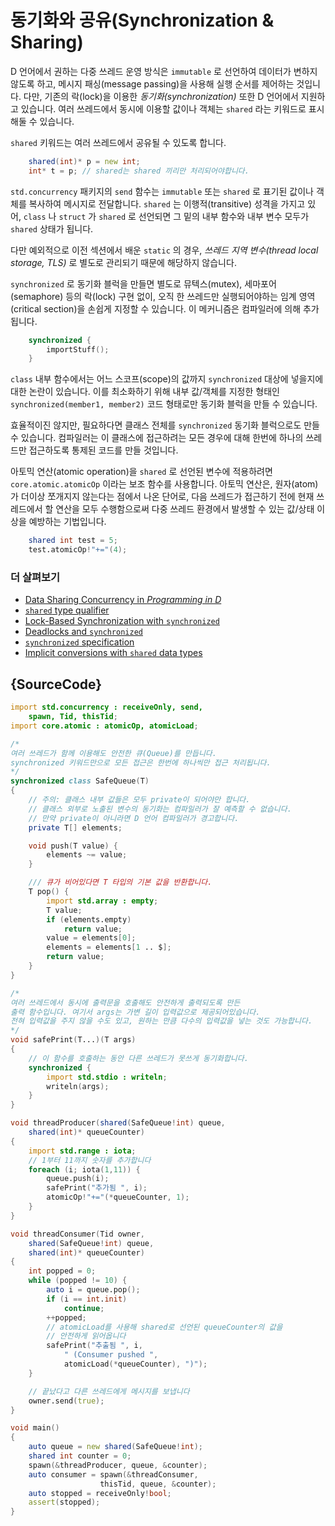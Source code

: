 # 동기화와 공유(Synchronization & Sharing)

D 언어에서 권하는 다중 쓰레드 운영 방식은 `immutable` 로 선언하여 데이터가 변하지 않도록 하고, 메시지 패싱(message passing)을 사용해 실행 순서를 제어하는 것입니다. 다만, 기존의 락(lock)을 이용한 *동기화(synchronization)* 또한 D 언어에서 지원하고 있습니다.  여러 쓰레드에서 동시에 이용할 값이나 객체는 `shared` 라는 키워드로 표시해둘 수 있습니다.

`shared` 키워드는 여러 쓰레드에서 공유될 수 있도록 합니다.

```d
    shared(int)* p = new int;
    int* t = p; // shared는 shared 끼리만 처리되어야합니다.
```

`std.concurrency` 패키지의 `send` 함수는 `immutable` 또는 `shared` 로 표기된 값이나 객체를 복사하여 메시지로 전달합니다. `shared` 는 이행적(transitive) 성격을 가지고 있어, `class` 나 `struct` 가 `shared` 로 선언되면 그 밑의 내부 함수와 내부 변수 모두가 `shared` 상태가 됩니다.

다만 예외적으로 이전 섹션에서 배운 `static` 의 경우, *쓰레드 지역 변수(thread local storage, TLS)* 로 별도로 관리되기 때문에 해당하지 않습니다.

`synchronized` 로 동기화 블럭을 만들면 별도로 뮤텍스(mutex), 세마포어(semaphore) 등의 락(lock) 구현 없이, 오직 한 쓰레드만 실행되어야하는 임계 영역(critical section)을 손쉽게 지정할 수 있습니다. 이 메커니즘은 컴파일러에 의해 추가됩니다.

```d
    synchronized {
        importStuff();
    }
```

`class` 내부 함수에서는 어느 스코프(scope)의 값까지 `synchronized` 대상에 넣을지에 대한 논란이 있습니다. 이를 최소화하기 위해 내부 값/객체를 지정한 형태인 `synchronized(member1, member2)` 코드 형태로만 동기화 블럭을 만들 수 있습니다.

효율적이진 않지만, 필요하다면 클래스 전체를 `synchronized` 동기화 블럭으로도 만들 수 있습니다. 컴파일러는 이 클래스에 접근하려는 모든 경우에 대해 한번에 하나의 쓰레드만 접근하도록 통제된 코드를 만들 것입니다.

아토믹 연산(atomic operation)을 `shared` 로 선언된 변수에 적용하려면 `core.atomic.atomicOp` 이라는 보조 함수를 사용합니다. 아토믹 연산은, 원자(atom)가 더이상 쪼개지지 않는다는 점에서 나온 단어로, 다음 쓰레드가 접근하기 전에 현재 쓰레드에서 할 연산을 모두 수행함으로써 다중 쓰레드 환경에서 발생할 수 있는 값/상태 이상을 예방하는 기법입니다.

```d
    shared int test = 5;
    test.atomicOp!"+="(4);
```

### 더 살펴보기

- [Data Sharing Concurrency in _Programming in D_](http://ddili.org/ders/d.en/concurrency_shared.html)
- [`shared` type qualifier](http://www.informit.com/articles/article.aspx?p=1609144&seqNum=11)
- [Lock-Based Synchronization with `synchronized`](http://www.informit.com/articles/article.aspx?p=1609144&seqNum=13)
- [Deadlocks and `synchronized`](http://www.informit.com/articles/article.aspx?p=1609144&seqNum=15)
- [`synchronized` specification](https://dlang.org/spec/statement.html#SynchronizedStatement)
- [Implicit conversions with `shared` data types](https://dlang.org/spec/const3.html#implicit_conversions)

## {SourceCode}

```d
import std.concurrency : receiveOnly, send,
    spawn, Tid, thisTid;
import core.atomic : atomicOp, atomicLoad;

/*
여러 쓰레드가 함께 이용해도 안전한 큐(Queue)를 만듭니다.
synchronized 키워드만으로 모든 접근은 한번에 하나씩만 접근 처리됩니다.
*/
synchronized class SafeQueue(T)
{
    // 주의: 클래스 내부 값들은 모두 private이 되어야만 합니다.
    // 클래스 외부로 노출된 변수의 동기화는 컴파일러가 잘 예측할 수 없습니다.
    // 만약 private이 아니라면 D 언어 컴파일러가 경고합니다.
    private T[] elements;

    void push(T value) {
        elements ~= value;
    }

    /// 큐가 비어있다면 T 타입의 기본 값을 반환합니다.
    T pop() {
        import std.array : empty;
        T value;
        if (elements.empty)
            return value;
        value = elements[0];
        elements = elements[1 .. $];
        return value;
    }
}

/*
여러 쓰레드에서 동시에 출력문을 호출해도 안전하게 출력되도록 만든
출력 함수입니다. 여기서 args는 가변 길이 입력값으로 제공되어있습니다.
전혀 입력값을 주지 않을 수도 있고, 원하는 만큼 다수의 입력값을 넣는 것도 가능합니다.
*/
void safePrint(T...)(T args)
{
    // 이 함수를 호출하는 동안 다른 쓰레드가 못쓰게 동기화합니다.
    synchronized {
        import std.stdio : writeln;
        writeln(args);
    }
}

void threadProducer(shared(SafeQueue!int) queue,
    shared(int)* queueCounter)
{
    import std.range : iota;
    // 1부터 11까지 숫자를 추가합니다
    foreach (i; iota(1,11)) {
        queue.push(i);
        safePrint("추가됨 ", i);
        atomicOp!"+="(*queueCounter, 1);
    }
}

void threadConsumer(Tid owner,
    shared(SafeQueue!int) queue,
    shared(int)* queueCounter)
{
    int popped = 0;
    while (popped != 10) {
        auto i = queue.pop();
        if (i == int.init)
            continue;
        ++popped;
        // atomicLoad를 사용해 shared로 선언된 queueCounter의 값을
        // 안전하게 읽어옵니다
        safePrint("추출됨 ", i,
            " (Consumer pushed ",
            atomicLoad(*queueCounter), ")");
    }

    // 끝났다고 다른 쓰레드에게 메시지를 보냅니다
    owner.send(true);
}

void main()
{
    auto queue = new shared(SafeQueue!int);
    shared int counter = 0;
    spawn(&threadProducer, queue, &counter);
    auto consumer = spawn(&threadConsumer,
                    thisTid, queue, &counter);
    auto stopped = receiveOnly!bool;
    assert(stopped);
}
```
